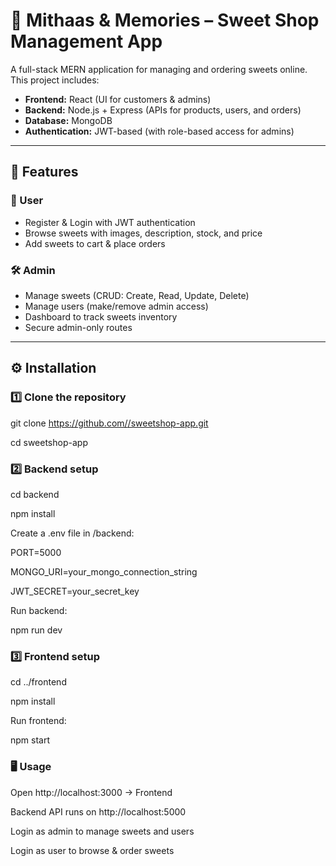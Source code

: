 # 🍬 Mithaas & Memories – Sweet Shop Management App

A full-stack MERN application for managing and ordering sweets online.  
This project includes:

- **Frontend:** React (UI for customers & admins)
- **Backend:** Node.js + Express (APIs for products, users, and orders)
- **Database:** MongoDB
- **Authentication:** JWT-based (with role-based access for admins)

---

## 🚀 Features

### 👥 User
- Register & Login with JWT authentication
- Browse sweets with images, description, stock, and price
- Add sweets to cart & place orders

### 🛠️ Admin
- Manage sweets (CRUD: Create, Read, Update, Delete)
- Manage users (make/remove admin access)
- Dashboard to track sweets inventory
- Secure admin-only routes

---

## ⚙️ Installation

### 1️⃣ Clone the repository

git clone [https://github.com/<your-username>/sweetshop-app.git](https://github.com/gauriat/Sweetshop-Website.git)

cd sweetshop-app

### 2️⃣ Backend setup

cd backend

npm install

Create a .env file in /backend:

PORT=5000

MONGO_URI=your_mongo_connection_string

JWT_SECRET=your_secret_key

Run backend:

npm run dev

### 3️⃣ Frontend setup

cd ../frontend

npm install

Run frontend:

npm start

### 🖥️ Usage

Open http://localhost:3000 → Frontend

Backend API runs on http://localhost:5000

Login as admin to manage sweets and users

Login as user to browse & order sweets

